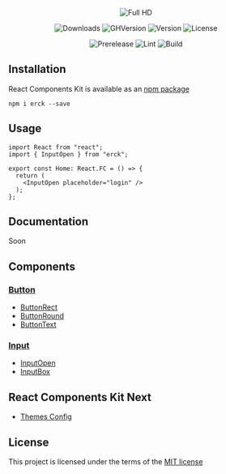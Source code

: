 <div align="center">
  
![Full HD](https://user-images.githubusercontent.com/57585370/107795453-7ae1fb00-6d7a-11eb-8b98-c86154149a8d.png)

![Downloads](https://img.shields.io/npm/dm/erck?style=for-the-badge)
![GHVersion](https://img.shields.io/github/v/release/Ermolaev-Inc/react-components-kit?style=for-the-badge)
![Version](https://img.shields.io/npm/v/erck?style=for-the-badge)
![License](https://img.shields.io/npm/l/erck?style=for-the-badge)


![Prerelease](https://img.shields.io/github/v/release/Ermolaev-Inc/react-components-kit?include_prereleases&label=prerelease)
![Lint](https://github.com/Ermolaev-Inc/react-components-kit/actions/workflows/lint.yml/badge.svg)
![Build](https://github.com/Ermolaev-Inc/react-components-kit/actions/workflows/storybook-build.yml/badge.svg)

</div>

## Installation
React Components Kit is available as an [npm package](https://www.npmjs.com/package/erck)

```
npm i erck --save
```

## Usage
``` tsx
import React from "react";
import { InputOpen } from "erck";

export const Home: React.FC = () => {
  return (
    <InputOpen placeholder="login" />
  );  
};
```
## Documentation
Soon

## Components
### [Button](https://github.com/Ermolaev-Inc/react-components-kit/tree/master/src/stories/Buttons)
- [ButtonRect](https://github.com/Ermolaev-Inc/react-components-kit/tree/master/src/stories/Buttons/ButtonRect)
- [ButtonRound](https://github.com/Ermolaev-Inc/react-components-kit/tree/master/src/stories/Buttons/ButtonRound)
- [ButtonText](https://github.com/Ermolaev-Inc/react-components-kit/tree/master/src/stories/Buttons/ButtonText)

### [Input](https://github.com/Ermolaev-Inc/react-components-kit/tree/master/src/stories/Inputs)
- [InputOpen](https://github.com/Ermolaev-Inc/react-components-kit/tree/master/src/stories/Inputs/InputOpen)
- [InputBox](https://github.com/Ermolaev-Inc/react-components-kit/tree/master/src/stories/Inputs/InputBox)

## React Components Kit Next
- [Themes Config](https://github.com/Ermolaev-Inc/react-components-kit/tree/themes-config)

## License
This project is licensed under the terms of the [MIT license](https://github.com/Ermolaev-Inc/react-components-kit/blob/master/LICENSE)
